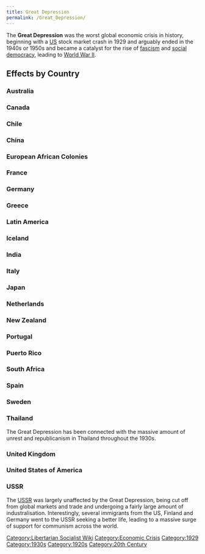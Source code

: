```yaml
---
title: Great Depression
permalink: /Great_Depression/
---
```


The **Great Depression** was the worst global economic crisis in
history, beginning with a [US](United_States_of_America "wikilink")
stock market crash in 1929 and arguably ended in the 1940s or 1950s and
became a catalyst for the rise of [fascism](fascism "wikilink") and
[social democracy](Social_Democracy "wikilink"), leading to [World War
II](World_War_II "wikilink").

## Effects by Country

### Australia

### Canada

### Chile

### China

### European African Colonies

### France

### Germany

### Greece

### Latin America

### Iceland

### India

### Italy

### Japan

### Netherlands

### New Zealand

### Portugal

### Puerto Rico

### South Africa

### Spain

### Sweden

### Thailand

The Great Depression has been connected with the massive amount of
unrest and republicanism in Thailand throughout the 1930s.

### United Kingdom

### United States of America

### USSR

The [USSR](USSR "wikilink") was largely unaffected by the Great
Depression, being cut off from global markets and trade and undergoing a
fairly large amount of industralisation. Interestingly, several
immigrants from the US, Finland and Germany went to the USSR seeking a
better life, leading to a massive surge of support for communism across
the world.

[Category:Libertarian Socialist
Wiki](Category:Libertarian_Socialist_Wiki "wikilink") [Category:Economic
Crisis](Category:Economic_Crisis "wikilink")
[Category:1929](Category:1929 "wikilink")
[Category:1930s](Category:1930s "wikilink")
[Category:1920s](Category:1920s "wikilink") [Category:20th
Century](Category:20th_Century "wikilink")